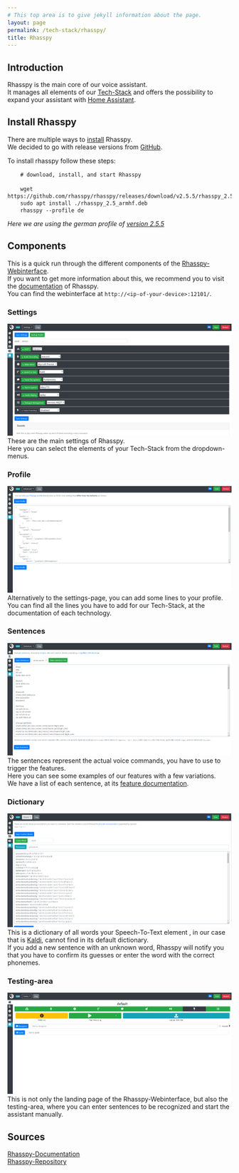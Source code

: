 ```yaml
---
# This top area is to give jekyll information about the page.
layout: page
permalink: /tech-stack/rhasspy/
title: Rhasspy
---
```


## Introduction

Rhasspy is the main core of our voice assistant.  
It manages all elements of our [Tech-Stack](./index.md) and offers the possibility to expand your assistant with [Home Assistant](https://www.home-assistant.io/).  

## Install Rhasspy
There are multiple ways to [install](https://rhasspy.readthedocs.io/en/latest/installation/) Rhasspy.  
We decided to go with release versions from [GitHub](https://github.com/rhasspy/rhasspy/releases).  
  
To install rhasspy follow these  steps:  
```textmate
    # download, install, and start Rhasspy
    
    wget https://github.com/rhasspy/rhasspy/releases/download/v2.5.5/rhasspy_2.5_armhf.deb
    sudo apt install ./rhasspy_2.5_armhf.deb
    rhasspy --profile de
```
*Here we are using the german profile of [version 2.5.5](https://github.com/rhasspy/rhasspy/releases/tag/v2.5.5)*

## Components
This is a quick run through the different components of the [Rhasspy-Webinterface](https://rhasspy.readthedocs.io/en/latest/#web-interface).  
If you want to get more information about this, we recommend you to visit the [documentation](https://rhasspy.readthedocs.io/en/latest/) of Rhasspy.  
You can find the webinterface at `http://<ip-of-your-device>:12101/`.  

### Settings
![settings](./../../assets/Rhasspy/settings.png)  
These are the main settings of Rhasspy.  
Here you can select the elements of your Tech-Stack from the dropdown-menus.  

### Profile
![profile](./../../assets/Rhasspy/profile.png)  
Alternatively to the settings-page, you can add some lines to your profile.  
You can find all the lines you have to add for our Tech-Stack, at the documentation of each technology.  

### Sentences
![sentences](./../../assets/Rhasspy/sentences.png)  
The sentences represent the actual voice commands, you have to use to trigger the features.  
Here you can see some examples of our features with a few variations.  
We have a list of each sentence, at its [feature documentation](./../features/index.md).  

### Dictionary
![dictionary](./../../assets/Rhasspy/dictionary.png)  
This is a dictionary of all words your Speech-To-Text element , in our case that is [Kaldi](./kaldi.md), cannot find in its default dictionary.  
If you add a new sentence with an unknown word, Rhasspy will notify you that you have to confirm its guesses or enter the word with the correct phonemes.  

### Testing-area
![landing page](./../../assets/Rhasspy/landing-page.png)  
This is not only the landing page of the Rhasspy-Webinterface, but also the testing-area, where you can enter sentences to be recognized and start the assistant manually.  

## Sources
[Rhasspy-Documentation](https://rhasspy.readthedocs.io/en/latest/)  
[Rhasspy-Repository](https://github.com/rhasspy/rhasspy)  